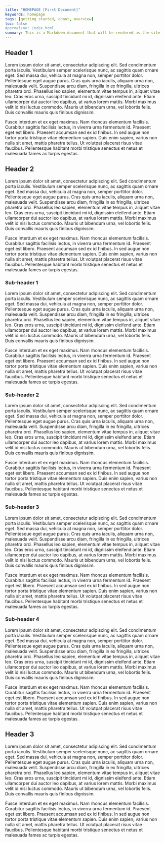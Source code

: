 ```yaml
---
title: "HOMEPAGE [First Document]"
keywords: homepage
tags: [getting_started, about, overview]
toc: false
#permalink: index.html
summary: This is a Markdown document that will be rendered as the site 2nd page
---
```



## Header 1

Lorem ipsum dolor sit amet, consectetur adipiscing elit. Sed condimentum porta iaculis. Vestibulum semper scelerisque nunc, ac sagittis quam ornare eget. Sed massa dui, vehicula at magna non, semper porttitor dolor. Pellentesque eget augue purus. Cras quis urna iaculis, aliquam urna non, malesuada velit. Suspendisse arcu diam, fringilla in ex fringilla, ultrices pharetra orci. Phasellus leo sapien, elementum vitae tempus in, aliquet vitae leo. Cras eros urna, suscipit tincidunt mi id, dignissim eleifend ante. Etiam ullamcorper dui auctor leo dapibus, at varius lorem mattis. Morbi maximus velit id nisi luctus commodo. Mauris ut bibendum urna, vel lobortis felis. Duis convallis mauris quis finibus dignissim.

Fusce interdum et ex eget maximus. Nam rhoncus elementum facilisis. Curabitur sagittis facilisis lectus, in viverra urna fermentum id. Praesent eget est libero. Praesent accumsan sed ex id finibus. In sed augue non tortor porta tristique vitae elementum sapien. Duis enim sapien, varius non nulla sit amet, mattis pharetra tellus. Ut volutpat placerat risus vitae faucibus. Pellentesque habitant morbi tristique senectus et netus et malesuada fames ac turpis egestas.

## Header 2

Lorem ipsum dolor sit amet, consectetur adipiscing elit. Sed condimentum porta iaculis. Vestibulum semper scelerisque nunc, ac sagittis quam ornare eget. Sed massa dui, vehicula at magna non, semper porttitor dolor. Pellentesque eget augue purus. Cras quis urna iaculis, aliquam urna non, malesuada velit. Suspendisse arcu diam, fringilla in ex fringilla, ultrices pharetra orci. Phasellus leo sapien, elementum vitae tempus in, aliquet vitae leo. Cras eros urna, suscipit tincidunt mi id, dignissim eleifend ante. Etiam ullamcorper dui auctor leo dapibus, at varius lorem mattis. Morbi maximus velit id nisi luctus commodo. Mauris ut bibendum urna, vel lobortis felis. Duis convallis mauris quis finibus dignissim.

Fusce interdum et ex eget maximus. Nam rhoncus elementum facilisis. Curabitur sagittis facilisis lectus, in viverra urna fermentum id. Praesent eget est libero. Praesent accumsan sed ex id finibus. In sed augue non tortor porta tristique vitae elementum sapien. Duis enim sapien, varius non nulla sit amet, mattis pharetra tellus. Ut volutpat placerat risus vitae faucibus. Pellentesque habitant morbi tristique senectus et netus et malesuada fames ac turpis egestas.

### Sub-header 1

Lorem ipsum dolor sit amet, consectetur adipiscing elit. Sed condimentum porta iaculis. Vestibulum semper scelerisque nunc, ac sagittis quam ornare eget. Sed massa dui, vehicula at magna non, semper porttitor dolor. Pellentesque eget augue purus. Cras quis urna iaculis, aliquam urna non, malesuada velit. Suspendisse arcu diam, fringilla in ex fringilla, ultrices pharetra orci. Phasellus leo sapien, elementum vitae tempus in, aliquet vitae leo. Cras eros urna, suscipit tincidunt mi id, dignissim eleifend ante. Etiam ullamcorper dui auctor leo dapibus, at varius lorem mattis. Morbi maximus velit id nisi luctus commodo. Mauris ut bibendum urna, vel lobortis felis. Duis convallis mauris quis finibus dignissim.

Fusce interdum et ex eget maximus. Nam rhoncus elementum facilisis. Curabitur sagittis facilisis lectus, in viverra urna fermentum id. Praesent eget est libero. Praesent accumsan sed ex id finibus. In sed augue non tortor porta tristique vitae elementum sapien. Duis enim sapien, varius non nulla sit amet, mattis pharetra tellus. Ut volutpat placerat risus vitae faucibus. Pellentesque habitant morbi tristique senectus et netus et malesuada fames ac turpis egestas.

### Sub-header 2

Lorem ipsum dolor sit amet, consectetur adipiscing elit. Sed condimentum porta iaculis. Vestibulum semper scelerisque nunc, ac sagittis quam ornare eget. Sed massa dui, vehicula at magna non, semper porttitor dolor. Pellentesque eget augue purus. Cras quis urna iaculis, aliquam urna non, malesuada velit. Suspendisse arcu diam, fringilla in ex fringilla, ultrices pharetra orci. Phasellus leo sapien, elementum vitae tempus in, aliquet vitae leo. Cras eros urna, suscipit tincidunt mi id, dignissim eleifend ante. Etiam ullamcorper dui auctor leo dapibus, at varius lorem mattis. Morbi maximus velit id nisi luctus commodo. Mauris ut bibendum urna, vel lobortis felis. Duis convallis mauris quis finibus dignissim.

Fusce interdum et ex eget maximus. Nam rhoncus elementum facilisis. Curabitur sagittis facilisis lectus, in viverra urna fermentum id. Praesent eget est libero. Praesent accumsan sed ex id finibus. In sed augue non tortor porta tristique vitae elementum sapien. Duis enim sapien, varius non nulla sit amet, mattis pharetra tellus. Ut volutpat placerat risus vitae faucibus. Pellentesque habitant morbi tristique senectus et netus et malesuada fames ac turpis egestas.

### Sub-header 3

Lorem ipsum dolor sit amet, consectetur adipiscing elit. Sed condimentum porta iaculis. Vestibulum semper scelerisque nunc, ac sagittis quam ornare eget. Sed massa dui, vehicula at magna non, semper porttitor dolor. Pellentesque eget augue purus. Cras quis urna iaculis, aliquam urna non, malesuada velit. Suspendisse arcu diam, fringilla in ex fringilla, ultrices pharetra orci. Phasellus leo sapien, elementum vitae tempus in, aliquet vitae leo. Cras eros urna, suscipit tincidunt mi id, dignissim eleifend ante. Etiam ullamcorper dui auctor leo dapibus, at varius lorem mattis. Morbi maximus velit id nisi luctus commodo. Mauris ut bibendum urna, vel lobortis felis. Duis convallis mauris quis finibus dignissim.

Fusce interdum et ex eget maximus. Nam rhoncus elementum facilisis. Curabitur sagittis facilisis lectus, in viverra urna fermentum id. Praesent eget est libero. Praesent accumsan sed ex id finibus. In sed augue non tortor porta tristique vitae elementum sapien. Duis enim sapien, varius non nulla sit amet, mattis pharetra tellus. Ut volutpat placerat risus vitae faucibus. Pellentesque habitant morbi tristique senectus et netus et malesuada fames ac turpis egestas.

### Sub-header 4

Lorem ipsum dolor sit amet, consectetur adipiscing elit. Sed condimentum porta iaculis. Vestibulum semper scelerisque nunc, ac sagittis quam ornare eget. Sed massa dui, vehicula at magna non, semper porttitor dolor. Pellentesque eget augue purus. Cras quis urna iaculis, aliquam urna non, malesuada velit. Suspendisse arcu diam, fringilla in ex fringilla, ultrices pharetra orci. Phasellus leo sapien, elementum vitae tempus in, aliquet vitae leo. Cras eros urna, suscipit tincidunt mi id, dignissim eleifend ante. Etiam ullamcorper dui auctor leo dapibus, at varius lorem mattis. Morbi maximus velit id nisi luctus commodo. Mauris ut bibendum urna, vel lobortis felis. Duis convallis mauris quis finibus dignissim.

Fusce interdum et ex eget maximus. Nam rhoncus elementum facilisis. Curabitur sagittis facilisis lectus, in viverra urna fermentum id. Praesent eget est libero. Praesent accumsan sed ex id finibus. In sed augue non tortor porta tristique vitae elementum sapien. Duis enim sapien, varius non nulla sit amet, mattis pharetra tellus. Ut volutpat placerat risus vitae faucibus. Pellentesque habitant morbi tristique senectus et netus et malesuada fames ac turpis egestas.

## Header 3

Lorem ipsum dolor sit amet, consectetur adipiscing elit. Sed condimentum porta iaculis. Vestibulum semper scelerisque nunc, ac sagittis quam ornare eget. Sed massa dui, vehicula at magna non, semper porttitor dolor. Pellentesque eget augue purus. Cras quis urna iaculis, aliquam urna non, malesuada velit. Suspendisse arcu diam, fringilla in ex fringilla, ultrices pharetra orci. Phasellus leo sapien, elementum vitae tempus in, aliquet vitae leo. Cras eros urna, suscipit tincidunt mi id, dignissim eleifend ante. Etiam ullamcorper dui auctor leo dapibus, at varius lorem mattis. Morbi maximus velit id nisi luctus commodo. Mauris ut bibendum urna, vel lobortis felis. Duis convallis mauris quis finibus dignissim.

Fusce interdum et ex eget maximus. Nam rhoncus elementum facilisis. Curabitur sagittis facilisis lectus, in viverra urna fermentum id. Praesent eget est libero. Praesent accumsan sed ex id finibus. In sed augue non tortor porta tristique vitae elementum sapien. Duis enim sapien, varius non nulla sit amet, mattis pharetra tellus. Ut volutpat placerat risus vitae faucibus. Pellentesque habitant morbi tristique senectus et netus et malesuada fames ac turpis egestas.
